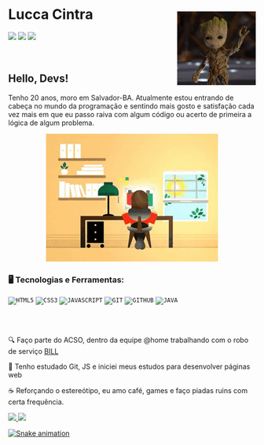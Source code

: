 <img align="right" height="150" width="160px" style="margin-top: 50px" src="./tela5.png">



<div dsplay="inline-block">
 
 <h1 align="left">Lucca Cintra</h1>
   <a href="https://www.instagram.com/luccapoggio/" target="_blank"><img src="https://img.shields.io/badge/-Instagram-%23E4405F?style=for-the-badge&logo=instagram&logoColor=white" target="_blank"></a>
  <a href = "mailto:luccaacintraa@gmail.com"><img src="https://img.shields.io/badge/-Gmail-%23333?style=for-the-badge&logo=gmail&logoColor=white" target="_blank"></a>
  <a href="https://www.linkedin.com/in/lucca-cintra-0032a2254/" target="_blank"><img src="https://img.shields.io/badge/-LinkedIn-%230077B5?style=for-the-badge&logo=linkedin&logoColor=white" target="_blank"></a> 
</div>





</br>
</br>

## Hello, Devs!

Tenho 20 anos, moro em Salvador-BA. Atualmente estou entrando de cabeça no mundo da programação e sentindo mais gosto e satisfação cada vez mais em que eu passo raiva com algum código ou acerto de primeira a lógica de algum problema.


<p align="center">
  <img src="./tela2.gif" width="350">

### 🖥️ Tecnologias e Ferramentas: 
<code><img width="40px" src="https://cdn.jsdelivr.net/gh/devicons/devicon/icons/html5/html5-original-wordmark.svg" title = "HTML5"/></code>
<code><img width="40px" src="https://cdn.jsdelivr.net/gh/devicons/devicon/icons/css3/css3-original-wordmark.svg" title = "CSS3"/></code>
<code><img width="40px" src="https://cdn.jsdelivr.net/gh/devicons/devicon/icons/javascript/javascript-original.svg" title = "JAVASCRIPT"/></code>
<code><img width="40px" src="https://cdn.jsdelivr.net/gh/devicons/devicon/icons/git/git-original.svg" title = "GIT"/></code>
<code><img width="40px" src="https://cdn.jsdelivr.net/gh/devicons/devicon/icons/github/github-original.svg" title = "GITHUB"/></code>
<code><img width="40px" src="https://cdn.jsdelivr.net/gh/devicons/devicon/icons/java/java-original.svg" title = "JAVA"/></code>


</br>
</br>
<div display="inline-block">
 <p align="left">🔍 Faço parte do ACSO, dentro da equipe @home trabalhando com o robo de serviço <a href="https://www.acso.uneb.br/bill/">BILL</a></p>
 <p align="left">📕 Tenho estudado Git, JS e iniciei meus estudos para desenvolver páginas web</p>
 
 <p align="left">☕ Reforçando o estereótipo, eu amo café, games e faço piadas ruins com certa frequência.</p>
</div>

<div>
   <a href="https://github.com/LuccinhaCP">
   <img height="180em" src="https://github-readme-stats.vercel.app/api?username=LuccinhaCP&show_icons=true&theme=tokyonight&include_all_commits=true&count_private=true"/>
   <img height="180em" src="https://github-readme-stats.vercel.app/api/top-langs/?username=LuccinhaCP&layout=compact&langs_count=6&theme=tokyonight"/>

</div>

  ![Snake animation](https://github.com/LuccinhaCP/LuccinhaCP/blob/output/github-contribution-grid-snake.svg)

</div>
</body>
</html>
